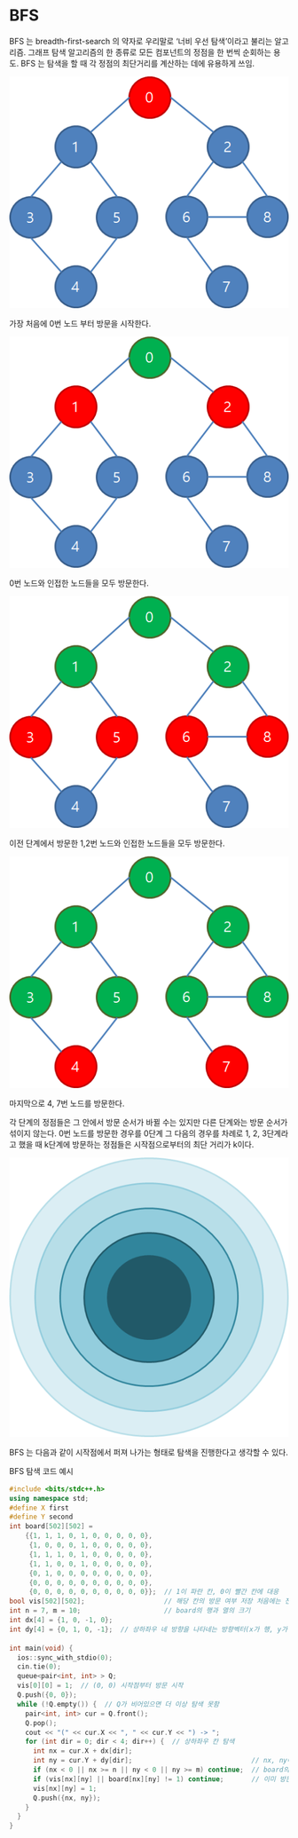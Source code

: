 # BFS

BFS 는 breadth-first-search 의 약자로 우리말로 ‘너비 우선 탐색’이라고 불리는 알고리즘. 그래프 탐색 알고리즘의 한 종류로 모든 컴포넌트의 정점을 한 번씩 순회하는 용도. BFS 는 탐색을 할 때 각 정점의 최단거리를 계산하는 데에 유용하게 쓰임.

![Untitled](BFS%20bfd100f7206b4153bebd80fb40dd19b3/Untitled.png)

가장 처음에 0번 노드 부터 방문을 시작한다.

![Untitled](BFS%20bfd100f7206b4153bebd80fb40dd19b3/Untitled%201.png)

0번 노드와 인접한 노드들을 모두 방문한다.

![Untitled](BFS%20bfd100f7206b4153bebd80fb40dd19b3/Untitled%202.png)

이전 단계에서 방문한 1,2번 노드와 인접한 노드들을 모두 방문한다.

![Untitled](BFS%20bfd100f7206b4153bebd80fb40dd19b3/Untitled%203.png)

마지막으로 4, 7번 노드를 방문한다.

각 단계의 정점들은 그 안에서 방문 순서가 바뀔 수는 있지만 다른 단계와는 방문 순서가 섞이지 않는다. 0번 노드를 방문한 경우를 0단계 그 다음의 경우를 차례로 1, 2, 3단계라고 했을 때 k단계에 방문하는 정점들은 시작점으로부터의 최단 거리가 k이다.

![Untitled](BFS%20bfd100f7206b4153bebd80fb40dd19b3/Untitled%204.png)

BFS 는 다음과 같이 시작점에서 퍼져 나가는 형태로 탐색을 진행한다고 생각할 수 있다.

BFS 탐색 코드 예시

```cpp
#include <bits/stdc++.h>
using namespace std;
#define X first
#define Y second
int board[502][502] =
    {{1, 1, 1, 0, 1, 0, 0, 0, 0, 0},
     {1, 0, 0, 0, 1, 0, 0, 0, 0, 0},
     {1, 1, 1, 0, 1, 0, 0, 0, 0, 0},
     {1, 1, 0, 0, 1, 0, 0, 0, 0, 0},
     {0, 1, 0, 0, 0, 0, 0, 0, 0, 0},
     {0, 0, 0, 0, 0, 0, 0, 0, 0, 0},
     {0, 0, 0, 0, 0, 0, 0, 0, 0, 0}};  // 1이 파란 칸, 0이 빨간 칸에 대응
bool vis[502][502];                    // 해당 칸의 방문 여부 저장 처음에는 전부 0
int n = 7, m = 10;                     // board의 행과 열의 크기
int dx[4] = {1, 0, -1, 0};
int dy[4] = {0, 1, 0, -1};  // 상하좌우 네 방향을 나타네는 방향벡터(x가 행, y가 열을 나타냄)

int main(void) {
  ios::sync_with_stdio(0);
  cin.tie(0);
  queue<pair<int, int> > Q;
  vis[0][0] = 1;  // (0, 0) 시작점부터 방문 시작
  Q.push({0, 0});
  while (!Q.empty()) {  // Q가 비어있으면 더 이상 탐색 못함
    pair<int, int> cur = Q.front();
    Q.pop();
    cout << "(" << cur.X << ", " << cur.Y << ") -> ";
    for (int dir = 0; dir < 4; dir++) {  // 상하좌우 칸 탐색
      int nx = cur.X + dx[dir];
      int ny = cur.Y + dy[dir];                              // nx, ny에 다음 탐색할 좌표 넣어줌
      if (nx < 0 || nx >= n || ny < 0 || ny >= m) continue;  // board의 범위를 벗어나는 경우엔 넘어감
      if (vis[nx][ny] || board[nx][ny] != 1) continue;       // 이미 방문했던 칸이거나, 빨강 칸이면(갈 수 없는 칸이면) 넘어감
      vis[nx][ny] = 1;
      Q.push({nx, ny});
    }
  }
}
```